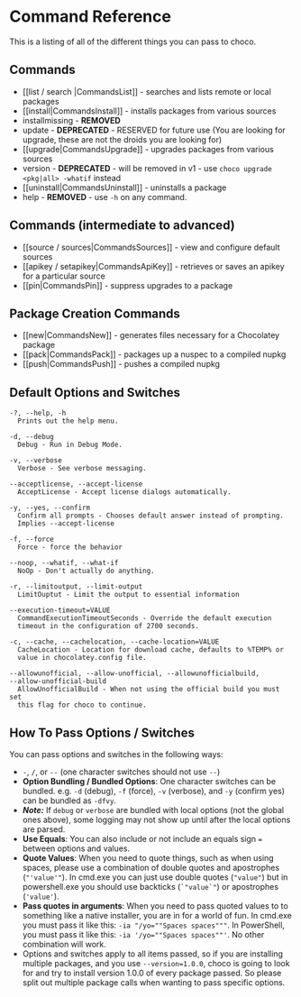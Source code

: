 # Command Reference

This is a listing of all of the different things you can pass to choco.

## Commands

 * [[list / search |CommandsList]] - searches and lists remote or local packages
 * [[install|CommandsInstall]] - installs packages from various sources
 * installmissing - **REMOVED**
 * update - **DEPRECATED** - RESERVED for future use (You are looking for upgrade, these are not the droids you are looking for)
 * [[upgrade|CommandsUpgrade]] - upgrades packages from various sources
 * version - **DEPRECATED** - will be removed in v1 - use `choco upgrade <pkg|all> -whatif` instead
 * [[uninstall|CommandsUninstall]] - uninstalls a package
 * help - **REMOVED** - use `-h` on any command.

## Commands (intermediate to advanced)
 * [[source / sources|CommandsSources]] - view and configure default sources
 * [[apikey / setapikey|CommandsApiKey]] - retrieves or saves an apikey for a particular source
 * [[pin|CommandsPin]] - suppress upgrades to a package

## Package Creation Commands
 * [[new|CommandsNew]] - generates files necessary for a Chocolatey package
 * [[pack|CommandsPack]] - packages up a nuspec to a compiled nupkg
 * [[push|CommandsPush]] - pushes a compiled nupkg

## Default Options and Switches

```
-?, --help, -h
  Prints out the help menu.

-d, --debug
  Debug - Run in Debug Mode.

-v, --verbose
  Verbose - See verbose messaging.

--acceptlicense, --accept-license
  AcceptLicense - Accept license dialogs automatically.

-y, --yes, --confirm
  Confirm all prompts - Chooses default answer instead of prompting.
  Implies --accept-license

-f, --force
  Force - force the behavior

--noop, --whatif, --what-if
  NoOp - Don't actually do anything.

-r, --limitoutput, --limit-output
  LimitOuptut - Limit the output to essential information

--execution-timeout=VALUE
  CommandExecutionTimeoutSeconds - Override the default execution
  timeout in the configuration of 2700 seconds.

-c, --cache, --cachelocation, --cache-location=VALUE
  CacheLocation - Location for download cache, defaults to %TEMP% or
  value in chocolatey.config file.

--allowunofficial, --allow-unofficial, --allowunofficialbuild,
--allow-unofficial-build
  AllowUnofficialBuild - When not using the official build you must set
  this flag for choco to continue.
```

## How To Pass Options / Switches

You can pass options and switches in the following ways:

 * `-`, `/`, or `--` (one character switches should not use `--`)
 * **Option Bundling / Bundled Options**: One character switches can be
   bundled. e.g. `-d` (debug), `-f` (force), `-v` (verbose), and `-y` 
   (confirm yes) can be bundled as `-dfvy`.
 * ***Note:*** If `debug` or `verbose` are bundled with local options 
   (not the global ones above), some logging may not show up until after
   the local options are parsed.
 * **Use Equals**: You can also include or not include an equals sign 
   `=` between options and values.
 * **Quote Values**: When you need to quote things, such as when using 
   spaces, please use a combination of double quotes and apostrophes 
   (`"'value'"`). In cmd.exe you can just use double quotes (`"value"`) 
   but in powershell.exe you should use backticks (`` `"value`" ``) or 
   apostrophes (`'value'`).
 * **Pass quotes in arguments**: When you need to pass quoted values to
   to something like a native installer, you are in for a world of fun. In
   cmd.exe you must pass it like this: `-ia "/yo=""Spaces spaces"""`. In 
   PowerShell, you must pass it like this: `-ia '/yo=""Spaces spaces""'`.
   No other combination will work.
 * Options and switches apply to all items passed, so if you are 
   installing multiple packages, and you use `--version=1.0.0`, choco 
   is going to look for and try to install version 1.0.0 of every 
   package passed. So please split out multiple package calls when 
   wanting to pass specific options.



